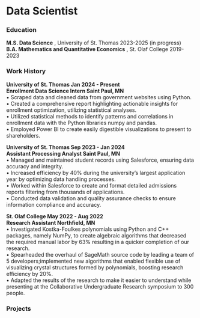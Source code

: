 # Data Scientist

### Education
**M.S. Data Science** , University of St. Thomas 2023-2025 (in progress)\
**B.A. Mathematics and Quantitative Economics** , St. Olaf College 2019-2023

### Work History
**University of St. Thomas Jan 2024 - Present** \
**Enrollment Data Science Intern Saint Paul, MN** \
• Scraped data and cleaned data from government websites using Python. \
  • Created a comprehensive report highlighting actionable insights for enrollment optimization, utilizing statistical analyses. \
  • Utilized statistical methods to identify patterns and correlations in enrollment data with the Python libraries numpy and pandas. \
  • Employed Power BI to create easily digestible visualizations to present to shareholders. 

**University of St. Thomas Sep 2023 - Jan 2024** \
**Assistant Processing Analyst Saint Paul, MN** \
  • Managed and maintained student records using Salesforce, ensuring data accuracy and integrity. \
  • Increased efficiency by 40% during the university’s largest application year by optimizing data handling processes. \
  • Worked within Salesforce to create and format detailed admissions reports filtering from thousands of applications. \
  • Conducted data validation and quality assurance checks to ensure information compliance and accuracy. 

**St. Olaf College May 2022 - Aug 2022** \
**Research Assistant Northfield, MN** \
  • Investigated Kostka-Foulkes polynomials using Python and C++ packages, namely NumPy, to create algebraic algorithms that decreased
  the required manual labor by 63% resulting in a quicker completion of our research. \
  • Spearheaded the overhaul of SageMath source code by leading a team of 5 developers;implemented new algorithms that enabled flexible
  use of visualizing crystal structures formed by polynomials, boosting research efficiency by 20%. \
  • Adapted the results of the research to make it easier to understand while presenting at the Collaborative Undergraduate Research
  symposium to 300 people. 


### Projects
